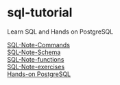 # sql-tutorial
Learn SQL and Hands on PostgreSQL

[SQL-Note-Commands](sql-note-commands.md)<br>
[SQL-Note-Schema](sql-note-schema.md)<br>
[SQL-Note-functions](sql-note-functions.md)<br>
[SQL-Note-exercises](sql-note-exercise.md)<br>
[Hands-on PostgreSQL](basic.md)
